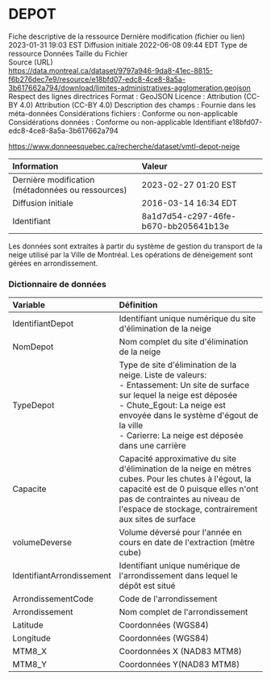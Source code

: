 # DEPOT

Fiche descriptive de la ressource
Dernière modification (fichier ou lien)	2023-01-31 19:03 EST
Diffusion initiale	2022-06-08 09:44 EDT
Type de ressource	Données
Taille du Fichier	
Source (URL)	
https://data.montreal.ca/dataset/9797a946-9da8-41ec-8815-f6b276dec7e9/resource/e18bfd07-edc8-4ce8-8a5a-3b617662a794/download/limites-administratives-agglomeration.geojson
Respect des lignes directrices	 Format : GeoJSON
 Licence : Attribution (CC-BY 4.0) Attribution (CC-BY 4.0)
 Description des champs : Fournie dans les méta-données
 Considérations fichiers : Conforme ou non-applicable
 Considérations données : Conforme ou non-applicable
Identifiant	e18bfd07-edc8-4ce8-8a5a-3b617662a794


https://www.donneesquebec.ca/recherche/dataset/vmtl-depot-neige

|Information|Valeur|
|:--- | :--- |
|Dernière modification (métadonnées ou ressources)|	2023-02-27 01:20 EST|
|Diffusion initiale|	2016-03-14 16:34 EDT|
|Identifiant|	8a1d7d54-c297-46fe-b670-bb205641b13e|

Les données sont extraites à partir du système de gestion du transport de la neige utilisé par la Ville de Montréal. Les opérations de déneigement sont gérées en arrondissement.

### Dictionnaire de données
|Variable|Définition|
|:--- | :--- |
|IdentifiantDepot| Identifiant unique numérique du site d'élimination de la neige|
| NomDepot| Nom complet du site d'élimination de la neige
|TypeDepot| Type de site d'élimination de la neige. Liste de valeurs: <br/> - Entassement: Un site de surface sur lequel la neige est déposée  <br/> - Chute_Egout: La neige est envoyée dans le système d'égout de la ville  <br/> - Carierre: La neige est déposée dans une carrière  <br/> 
|Capacite| Capacité approximative du site d'élimination de la neige en mètres cubes. Pour les chutes à l'égout, la capacité est de 0 puisque elles n'ont pas de contraintes au niveau de l'espace de stockage, contrairement aux sites de surface|
|volumeDeverse| Volume déversé pour l'année en cours en date de l'extraction (mètre cube)|
|IdentifiantArrondissement| Identifiant unique numérique de l'arrondissement dans lequel le dépôt est situé|
|ArrondissementCode| Code de l'arrondissement|
|Arrondissement| Nom complet de l'arrondissement|
|Latitude|Coordonnées (WGS84)|
|Longitude|Coordonnées (WGS84)|
|MTM8_X|Coordonnées X (NAD83 MTM8)|
|MTM8_Y|Coordonnées Y(NAD83 MTM8)|
